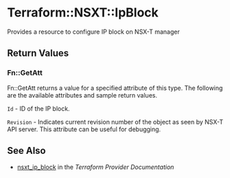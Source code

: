 # Terraform::NSXT::IpBlock

Provides a resource to configure IP block on NSX-T manager

## Return Values

### Fn::GetAtt

Fn::GetAtt returns a value for a specified attribute of this type. The following are the available attributes and sample return values.

`Id` - ID of the IP block.

`Revision` - Indicates current revision number of the object as seen by NSX-T API server. This attribute can be useful for debugging.

## See Also

* [nsxt_ip_block](https://www.terraform.io/docs/providers/nsxt/r/ip_block.html) in the _Terraform Provider Documentation_
